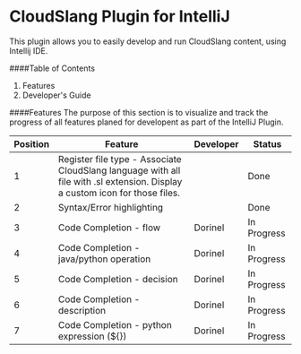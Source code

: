 # CloudSlang Plugin for IntelliJ  
  
>
This plugin allows you to easily develop and run CloudSlang content, using Intellij IDE.  
  
  
####Table of Contents
1. Features
2. Developer's Guide
  
####Features
The purpose of this section is to visualize and track the progress of all features planed for developent as part of the IntelliJ Plugin.

| Position | Feature | Developer | Status |
| -------- | ------- | --------- | ---------------------------- |
| 1 | Register file type - Associate CloudSlang language with all file with .sl extension. Display a custom icon for those files. | | Done
| 2 | Syntax/Error highlighting | | Done |
| 3 | Code Completion - flow | Dorinel | In Progress |
| 4 | Code Completion - java/python operation | Dorinel | In Progress |
| 5 | Code Completion - decision | Dorinel | In Progress |
| 6 | Code Completion - description | Dorinel | In Progress |
| 7 | Code Completion - python expression (${}) | Dorinel | In Progress |
